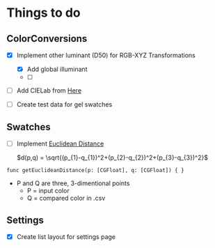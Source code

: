 # Things to do

## ColorConversions
- [x] Implement other luminant (D50) for RGB-XYZ Transformations
    - [x] Add global illuminant
    - [ ] 
- [ ] Add CIELab from [Here](http://www.brucelindbloom.com/index.html) 
- [ ] Create test data for gel swatches


## Swatches
- [ ] Implement [Euclidean Distance](https://en.wikipedia.org/wiki/Euclidean_distance#Higher_dimensions)
  
  $d(p,q) = \sqrt{(p_{1}-q_{1})^2+(p_{2}-q_{2})^2+(p_{3}-q_{3})^2}$
  
`func getEuclideanDistance(p: [CGFloat], q: [CGFloat]) { }`

  - P and Q are three, 3-dimentional points
      - P = input color
      - Q = compared color in .csv

## Settings
- [x] Create list layout for settings page